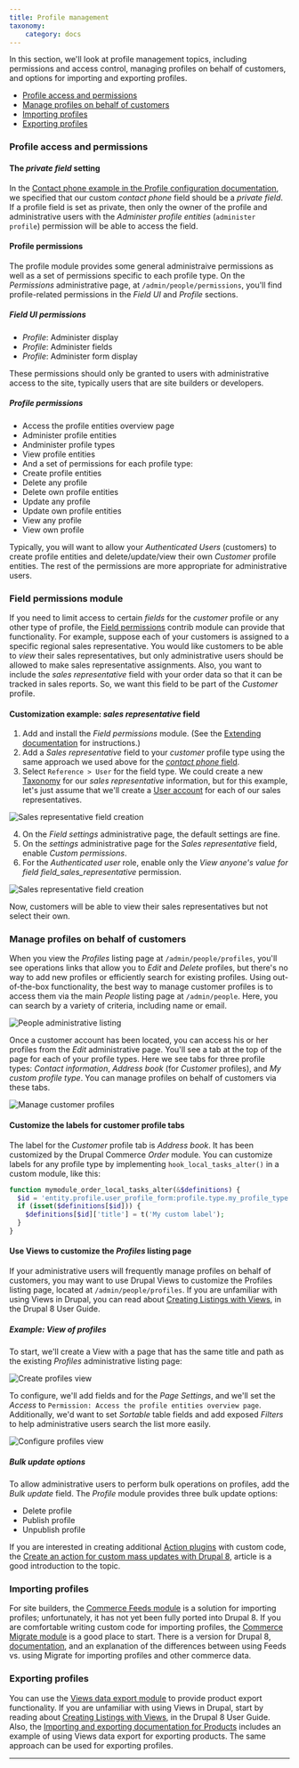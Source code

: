 ```yaml
---
title: Profile management
taxonomy:
    category: docs
---
```


In this section, we'll look at profile management topics, including permissions and access control, managing profiles on behalf of customers, and options for importing and exporting profiles.

- [Profile access and permissions](#profile-access-and-permissions)
- [Manage profiles on behalf of customers](#manage-profiles-on-behalf-of-customers)
- [Importing profiles](#importing-profiles)
- [Exporting profiles](#exporting-profiles)

### Profile access and permissions
#### The *private field* setting
In the [Contact phone example in the Profile configuration documentation](../02.profile-configuration#customization-example-contact-phone-field), we specified that our custom *contact phone* field should be a *private field*. If a profile field is set as private, then only the owner of the profile and administrative users with the *Administer profile entities* (`administer profile`) permission will be able to access the field.

#### Profile permissions
The profile module provides some general administraive permissions as well as a set of permissions specific to each profile type. On the *Permissions* administrative page, at `/admin/people/permissions`, you'll find profile-related permissions in the *Field UI* and *Profile* sections.

##### *Field UI* permissions
- *Profile*: Administer display
- *Profile*: Administer fields
- *Profile*: Administer form display

These permissions should only be granted to users with administrative access to the site, typically users that are site builders or developers.

##### *Profile* permissions
- Access the profile entities overview page
- Administer profile entities
- Andminister profile types
- View profile entities
- And a set of permissions for each profile type:
 - Create profile entities
 - Delete any profile
 - Delete own profile entities
 - Update any profile
 - Update own profile entities
 - View any profile
 - View own profile

 Typically, you will want to allow your *Authenticated Users* (customers) to create profile entities and delete/update/view their own *Customer* profile entities. The rest of the permissions are more appropriate for administrative users.

### Field permissions module
If you need to limit access to certain *fields* for the *customer* profile or any other type of profile, the [Field permissions] contrib module can provide that functionality. For example, suppose each of your customers is assigned to a specific regional sales representative. You would like customers to be able to *view* their sales representatives, but only administrative users should be allowed to make sales representative assignments. Also, you want to include the *sales representative* field with your order data so that it can be tracked in sales reports. So, we want this field to be part of the *Customer* profile.

#### Customization example: *sales representative* field
1. Add and install the *Field permissions* module. (See the [Extending documentation](../../../02.install-update/06.extending) for instructions.)
2. Add a *Sales representative* field to your *customer* profile type using the same approach we used above for the [*contact phone* field](#add-the-contact-phone-field).
3. Select `Reference > User` for the field type. We could create a new [Taxonomy] for our *sales representative* information, but for this example, let's just assume that we'll create a [User account] for each of our sales representatives.

![Sales representative field creation](../../images/profile-management-1.png)

4. On the *Field settings* administrative page, the default settings are fine.
5. On the *settings* administrative page for the *Sales representative* field, enable *Custom permissions*.
6. For the *Authenticated user* role, enable only the *View anyone's value for field field_sales_representative* permission.

![Sales representative field creation](../../images/profile-management-2.png)

Now, customers will be able to view their sales representatives but not select their own.

### Manage profiles on behalf of customers
When you view the *Profiles* listing page at `/admin/people/profiles`, you'll see operations links that allow you to *Edit* and *Delete* profiles, but there's no way to add new profiles or efficiently search for existing profiles. Using out-of-the-box functionality, the best way to manage customer profiles is to access them via the main *People* listing page at `/admin/people`. Here, you can search by a variety of criteria, including name or email.

![People administrative listing](../../images/profile-management-3.png)

Once a customer account has been located, you can access his or her profiles from the *Edit* administrative page. You'll see a tab at the top of the page for each of your profile types. Here we see tabs for three profile types: *Contact information*, *Address book* (for *Customer* profiles), and *My custom profile type*. You can manage profiles on behalf of customers via these tabs.

![Manage customer profiles](../../images/profile-management-4.png)

#### Customize the labels for customer profile tabs
The label for the *Customer* profile tab is *Address book*. It has been customized by the Drupal Commerce *Order* module. You can customize labels for any profile type by implementing `hook_local_tasks_alter()` in a custom module, like this:

```php
function mymodule_order_local_tasks_alter(&$definitions) {
  $id = 'entity.profile.user_profile_form:profile.type.my_profile_type';
  if (isset($definitions[$id])) {
    $definitions[$id]['title'] = t('My custom label');
  }
}
```

#### Use Views to customize the *Profiles* listing page
If your administrative users will frequently manage profiles on behalf of customers, you may want to use Drupal Views to customize the Profiles listing page, located at `/admin/people/profiles`. If you are unfamiliar with using Views in Drupal, you can read about [Creating Listings with Views], in the Drupal 8 User Guide.

##### Example: View of profiles
To start, we'll create a View with a page that has the same title and path as the existing *Profiles* administrative listing page:

![Create profiles view](../../images/profile-management-5.png)

To configure, we'll add fields and for the *Page Settings*, and we'll set the *Access* to `Permission: Access the profile entities overview page`. Additionally, we'd want to set *Sortable* table fields and add exposed *Filters* to help administrative users search the list more easily.

![Configure profiles view](../../images/profile-management-6.png)

##### Bulk update options
To allow administrative users to perform bulk operations on profiles, add the *Bulk update* field. The *Profile* module provides three bulk update options:
* Delete profile
* Publish profile
* Unpublish profile

If you are interested in creating additional [Action plugins] with custom code, the [Create an action for custom mass updates with Drupal 8], article is a good introduction to the topic.

### Importing profiles
For site builders, the [Commerce Feeds module] is a solution for importing profiles; unfortunately, it has not yet been fully ported into Drupal 8. If you are comfortable writing custom code for importing profiles, the [Commerce Migrate module] is a good place to start. There is a version for Drupal 8, [documentation], and an explanation of the differences between using Feeds vs. using Migrate for importing profiles and other commerce data.

### Exporting profiles
You can use the [Views data export module] to provide product export functionality. If you are unfamiliar with using Views in Drupal, start by reading about [Creating Listings with Views], in the Drupal 8 User Guide. Also, the [Importing and exporting documentation for Products](../../../03.products/03.product-management/04.importing-exporting#exporting-products) includes an example of using Views data export for exporting products. The same approach can be used for exporting profiles.

---

[Field permissions]: https://www.drupal.org/project/field_permissions
[Taxonomy]: https://www.drupal.org/docs/user_guide/en/structure-taxonomy.html
[User account]: https://www.drupal.org/docs/user_guide/en/user-concept.html
[Creating Listings with Views]: https://www.drupal.org/docs/user_guide/en/views-chapter.html
[Action plugins]: https://api.drupal.org/api/drupal/core!lib!Drupal!Core!Action!ActionInterface.php/interface/ActionInterface/8.5.x
[Create an action for custom mass updates with Drupal 8]: https://www.flocondetoile.fr/blog/create-action-custom-mass-updates-drupal-8
[Commerce Feeds module]: https://www.drupal.org/project/commerce_feeds
[Commerce Migrate module]: https://www.drupal.org/project/commerce_migrate
[documentation]: https://www.drupal.org/docs/8/modules/commerce-migrate
[Views data export module]: https://www.drupal.org/project/views_data_export

